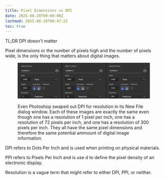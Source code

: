 ```yaml
---
title: Pixel Dimensions vs DPI
date: 2025-08-28T09:00:00Z
lastmod: 2025-08-28T08:47:22
toc: true
---
```


TL;DR DPI doesn't matter

Pixel dimensions or the number of pixels high and the number of pixels wide, is the only thing that matters about digital images.

<div class="gallery-grid">
<figure>

[![Photoshop pixel dimensions vs DPI](./attachments/2025-08-28-ignore-dpi-only-care-about-pixel-dimentions.png)](./attachments/2025-08-28-ignore-dpi-only-care-about-pixel-dimentions.png)

<figcaption>

Even Photoshop swaped out DPI for resolution in its New File dialog window. Each of these images are exactly the same even though one has a resolution of 1 pixel per inch, one has a resolution of 72 pixels per inch, and one has a resolution of 300 pixels per inch. They all have the same pixel dimensions and therefore the same potential ammount of digital image information.

</figcaption>
</figure>
</div>

DPI refers to Dots Per Inch and is used when printing on physical materials.

PPI refers to Pixels Per Inch and is use d to define the pixel density of an electronic display.

Resolution is a vague term that might refer to either DPI, PPI, or neither.
